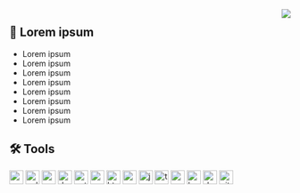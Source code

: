 <img align="right" src="https://media1.giphy.com/media/13HgwGsXF0aiGY/giphy.gif" />

## :scroll: Lorem ipsum
 - Lorem ipsum
 - Lorem ipsum
 - Lorem ipsum    
 - Lorem ipsum    
 - Lorem ipsum    
 - Lorem ipsum    
 - Lorem ipsum    
 - Lorem ipsum


## :hammer_and_wrench: Tools 

<div>
<!-- C -->
<img src="https://devicons.github.io/devicon/devicon.git/icons/c/c-original.svg" alt="c" width="25" height="25" title="C"/> 

<!-- C++ -->
<img src="https://devicons.github.io/devicon/devicon.git/icons/cplusplus/cplusplus-original.svg" alt="cplusplus" width="25" height="25" title="C++"/> 

<!-- C# -->
<img src="https://devicons.github.io/devicon/devicon.git/icons/csharp/csharp-original.svg" alt="csharp" width="25" height="25" title="C#"/> 


<!-- Dot Net -->
<img src="https://devicons.github.io/devicon/devicon.git/icons/dot-net/dot-net-original-wordmark.svg" alt="dotnet" width="25" height="25" title="Dot Net"/>

<!-- Python -->
<img src="https://devicons.github.io/devicon/devicon.git/icons/python/python-original.svg" alt="python" width="25" height="25" title="Python"/> 

<!-- PostgreSQL -->
<img src="https://devicons.github.io/devicon/devicon.git/icons/postgresql/postgresql-original-wordmark.svg" alt="postgresql" width="25" height="25" title="PostgreSQL"/> 

<!-- HTML -->
<img src="https://devicons.github.io/devicon/devicon.git/icons/html5/html5-original-wordmark.svg" alt="html5" width="25" height="25" title="html"/> 

<!-- CSS -->
<img src="https://devicons.github.io/devicon/devicon.git/icons/css3/css3-original-wordmark.svg" alt="css3" width="25" height="25" title="CSS"/> 


<!-- JavaScript -->
<img src="https://devicons.github.io/devicon/devicon.git/icons/javascript/javascript-original.svg" alt="javascript" width="25" height="25" title="JavaScript"/> 

<!-- TypeScript -->
<img src="https://devicons.github.io/devicon/devicon.git/icons/typescript/typescript-original.svg" alt="typescript" width="25" height="25" title="TypeScript"/>

<!-- Angular -->
<img src="https://devicons.github.io/devicon/devicon.git/icons/angularjs/angularjs-original.svg" alt="angularjs" width="25" height="25" title="Angular"/> 

<!-- Bash -->
<img src="https://www.vectorlogo.zone/logos/gnu_bash/gnu_bash-icon.svg" alt="bash" width="25" height="25" title="Bash"/> 

<!-- Docker -->
<img src="https://devicons.github.io/devicon/devicon.git/icons/docker/docker-original-wordmark.svg" alt="docker" width="25" height="25" title="Docker"/> 

<!-- Git -->
<img src="https://devicons.github.io/devicon/devicon.git/icons/git/git-original.svg" alt="git" width="25" height="25" title="Git"/> 

</div>
